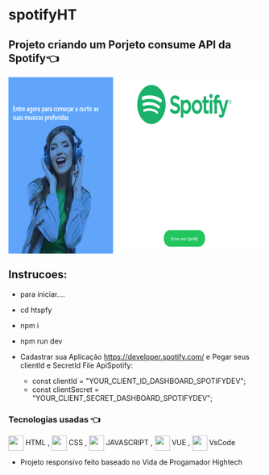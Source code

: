 # spotifyHT

[//]:<> (../master/assets/img/print.png) 
## Projeto criando um Porjeto consume API da Spotify👈 
    

<img alt='print projeto' align="center" height="350" width="550" src="htspfy/src/assets/print.png">

## Instrucoes: 
  - para iniciar....
  - cd htspfy
  - npm i
  - npm run dev

  - Cadastrar sua Aplicação https://developer.spotify.com/
    e Pegar seus clientId e SecretId
     File ApiSpotify:
      - const clientId = "YOUR_CLIENT_ID_DASHBOARD_SPOTIFYDEV";
      - const clientSecret = "YOUR_CLIENT_SECRET_DASHBOARD_SPOTIFYDEV";

### Tecnologias usadas 👈 
<img align="center" height="30" width="30" src="https://cdn.jsdelivr.net/gh/devicons/devicon/icons/html5/html5-original.svg"> HTML , 
<img align="center" height="30" width="30" src="https://cdn.jsdelivr.net/gh/devicons/devicon/icons/css3/css3-original.svg"> CSS , 
<img align="center" height="30" width="30" src="https://cdn.jsdelivr.net/gh/devicons/devicon/icons/javascript/javascript-original.svg"> JAVASCRIPT , 
<img align="center" height="30" width="30" src="https://cdn.jsdelivr.net/gh/devicons/devicon/icons/vuejs/vuejs-original.svg"> VUE , 
<img align="center" height="30" width="30" src="https://cdn.jsdelivr.net/gh/devicons/devicon/icons/vscode/vscode-original.svg"> VsCode 
- Projeto responsivo feito baseado no Vida de Progamador Hightech
